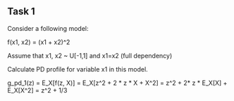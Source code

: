 ## Task 1

Consider a following model:

f(x1, x2) = (x1 + x2)^2

Assume that x1, x2 ~ U[-1,1] and x1=x2 (full dependency)

Calculate PD profile for variable x1 in this model.

g_pd_1(z) = E_X[f(z, X)] = E_X[z^2 + 2 * z * X + X^2] = z^2 + 2* z * E_X[X] + E_X[X^2] = z^2 + 1/3